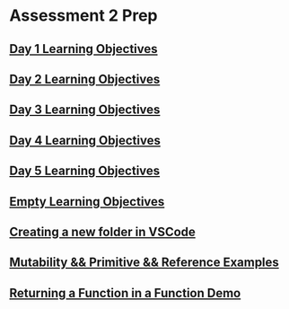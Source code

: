 # Assessment 2 Prep

## [Day 1 Learning Objectives]

## [Day 2 Learning Objectives]

## [Day 3 Learning Objectives]

## [Day 4 Learning Objectives]

## [Day 5 Learning Objectives]

## [Empty Learning Objectives]

## [Creating a new folder in VSCode]

## [Mutability && Primitive && Reference Examples]

## [Returning a Function in a Function Demo]

[day 1 learning objectives]: ./d1.md
[day 2 learning objectives]: ./d2.md
[day 3 learning objectives]: ./d3.md
[day 4 learning objectives]: ./d4.md
[day 5 learning objectives]: ./d5.md
[creating a new folder in vscode]: ./add_folder.png
[empty learning objectives]: ./empty_learning_objectives.js
[mutability && primitive && reference examples]: ./mutability.md
[returning a function in a function demo]: ./returningFunctionDemo.js
